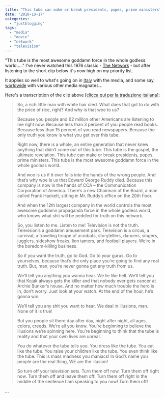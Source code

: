 ```yaml
---
title: "This tube can make or break presidents, popes, prime ministers"
date: "2010-10-17"
categories: 
  - "justblogging"
tags: 
  - "media"
  - "movie"
  - "network"
  - "television"
---
```


"This tube is the most awesome goddamn force in the whole godless world....." I've never watched this 1976 classic - [The Network](http://www.imdb.com/title/tt0074958/) - but after listening to the short clip below it's now high on my priority list.

It applies so well to what's going on in [Italy](http://www.opendemocracy.net/democracy-globalmediaownership/article_54.jsp) with the media, and some say, [worldwide](http://en.wikipedia.org/wiki/Concentration_of_media_ownership) with various other media magnates...

Here's a transcription of the clip above \[[clicca qui per la traduzione italiana](http://it.wikiquote.org/wiki/Quinto_potere#Howard_Beale)\]:

> So, a rich little man with white hair died. What does that got to do with the price of rice, right? And why is that woe to us?
> 
> Because you people and 62 million other Americans are listening to me right now. Because less than 3 percent of you people read books. Because less than 15 percent of you read newspapers. Because the only truth you know is what you get over this tube.
> 
> Right now, there is a whole, an entire generation that never knew anything that didn’t come out of this tube. This tube is the gospel, the ultimate revelation. This tube can make or break presidents, popes, prime ministers. This tube is the most awesome goddamn force in the whole godless world.
> 
> And woe is us if it ever falls into the hands of the wrong people. And that’s why woe is us that Edward George Ruddy died. Because this company is now in the hands of CCA – the Communication Corporation of America. There’s a new Chairman of the Board, a man called Frank Hackett, sitting in Mr. Ruddy’s office on the 20th floor.
> 
> And when the 12th largest company in the world controls the most awesome goddamn propaganda force in the whole godless world, who knows what shit will be peddled for truth on this network.
> 
> So, you listen to me. Listen to me! Television is not the truth. Television’s a goddamn amusement park. Television is a circus, a carnival, a traveling troupe of acrobats, storytellers, dancers, singers, jugglers, sideshow freaks, lion tamers, and football players. We’re in the boredom-killing business.
> 
> So if you want the truth, go to God. Go to your gurus. Go to yourselves, because that’s the only place you’re going to find any real truth. But, man, you’re never gonna get any truth from us.
> 
> We’ll tell you anything you wanna hear. We lie like hell. We’ll tell you that Kojak always gets the killer and that nobody ever gets cancer at Archie Bunker’s house. And no matter how much trouble the hero is in, don’t worry. Just look at your watch. At the end of the hour, he’s gonna win.
> 
> We’ll tell you any shit you want to hear. We deal in illusions, man. None of it is true!
> 
> But you people sit there day after day, night after night, all ages, colors, creeds. We’re all you know. You’re beginning to believe the illusions we’re spinning here. You’re beginning to think that the tube is reality and that your own lives are unreal.
> 
> You do whatever the tube tells you. You dress like the tube. You eat like the tube. You raise your children like the tube. You even think like the tube. This is mass madness you maniacs! In God’s name you people are the real thing, WE are the illusion!
> 
> So turn off your television sets. Turn them off now. Turn them off right now. Turn them off and leave them off. Turn them off right in the middle of the sentence I am speaking to you now! Turn them off!

...
